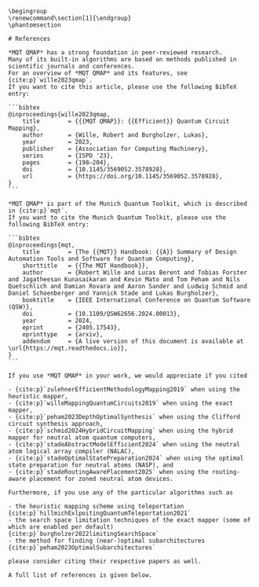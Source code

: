 ```{raw} latex
\begingroup
\renewcommand\section[1]{\endgroup}
\phantomsection
```

````{only} html
# References

*MQT QMAP* has a strong foundation in peer‑reviewed research.
Many of its built‑in algorithms are based on methods published in scientific journals and conferences.
For an overview of *MQT QMAP* and its features, see {cite:p}`wille2023qmap`.
If you want to cite this article, please use the following BibTeX entry:

```bibtex
@inproceedings{wille2023qmap,
    title        = {{{MQT QMAP}}: {{Efficient}} Quantum Circuit Mapping},
    author       = {Wille, Robert and Burgholzer, Lukas},
    year         = 2023,
    publisher    = {Association for Computing Machinery},
    series       = {ISPD '23},
    pages        = {198–204},
    doi          = {10.1145/3569052.3578928},
    url          = {https://doi.org/10.1145/3569052.3578928},
}
```

*MQT QMAP* is part of the Munich Quantum Toolkit, which is described in {cite:p}`mqt`.
If you want to cite the Munich Quantum Toolkit, please use the following BibTeX entry:

```bibtex
@inproceedings{mqt,
    title        = {The {{MQT}} Handbook: {{A}} Summary of Design Automation Tools and Software for Quantum Computing},
    shorttitle   = {{The MQT Handbook}},
    author       = {Robert Wille and Lucas Berent and Tobias Forster and Jagatheesan Kunasaikaran and Kevin Mato and Tom Peham and Nils Quetschlich and Damian Rovara and Aaron Sander and Ludwig Schmid and Daniel Schoenberger and Yannick Stade and Lukas Burgholzer},
    booktitle    = {IEEE International Conference on Quantum Software (QSW)},
    doi          = {10.1109/QSW62656.2024.00013},
    year         = 2024,
    eprint       = {2405.17543},
    eprinttype   = {arxiv},
    addendum     = {A live version of this document is available at \url{https://mqt.readthedocs.io}},
}
```

If you use *MQT QMAP* in your work, we would appreciate if you cited

- {cite:p}`zulehnerEfficientMethodologyMapping2019` when using the heuristic mapper,
- {cite:p}`willeMappingQuantumCircuits2019` when using the exact mapper,
- {cite:p}`peham2023DepthOptimalSynthesis` when using the Clifford circuit synthesis approach,
- {cite:p}`schmid2024HybridCircuitMapping` when using the hybrid mapper for neutral atom quantum computers,
- {cite:p}`stadeAbstractModelEfficient2024` when using the neutral atom logical array compiler (NALAC),
- {cite:p}`stadeOptimalStatePreparation2024` when using the optimal state preparation for neutral atoms (NASP), and
- {cite:p}`stadeRoutingAwarePlacement2025` when using the routing-aware placement for zoned neutral atom devices.

Furthermore, if you use any of the particular algorithms such as

- the heuristic mapping scheme using teleportation {cite:p}`hillmichExlpoitingQuantumTeleportation2021`
- the search space limitation techniques of the exact mapper (some of which are enabled per default) {cite:p}`burgholzer2022limitingSearchSpace`
- the method for finding (near-)optimal subarchitectures {cite:p}`peham2023OptimalSubarchitectures`

please consider citing their respective papers as well.

A full list of references is given below.
````

```{bibliography}

```

